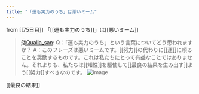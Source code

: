 ```yaml
---
title: "「運も実力のうち」は悪いミーム"
---
```


from [[75日目]]
「[[運も実力のうち]]」は[[悪いミーム]]
> [@Qualia_san](https://twitter.com/Qualia_san/status/1630982911255257088?s=20): Q：「運も実力のうち」という言葉についてどう思われますか？
> A：このフレーズは悪いミームです。[[努力]]の代わりに[[運]]に頼ることを奨励するものです。これは私たちにとって有益なことではありません。それよりも、私たちは[[知性]]を駆使して[[最良の結果を生み出す]]よう[[努力]]すべきなのです。
> ![image](https://pbs.twimg.com/media/FqJqR2QaMAAuAeu.png)

[[最良の結果]]
